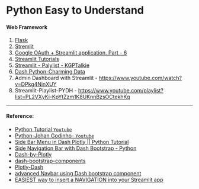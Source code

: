 # Python Easy to Understand

#### Web Framework
1. [Flask](https://github.com/SumonPaul18/flask-python/tree/main)
2. [Stremlit](https://streamlit.io/)
3. [Google OAuth + Streamlit application. Part - 6](https://www.youtube.com/watch?v=WKnnHbS104A)
4. [Streamlit Tutorials](https://www.youtube.com/playlist?list=PL7QI8ORyVSCaejt2LICRQtOTwmPiwKO2n)
5. [Streamlit - Palylist - KGPTalkie](https://www.youtube.com/@KGPTalkie)
6. [Dash Python-Charming Data](https://www.youtube.com/@CharmingData/playlists)
7. Admin Dashboard with Streamlit - https://www.youtube.com/watch?v=DPkg4NinXUY
8. Streamlit-Playlist-PYDH - https://www.youtube.com/playlist?list=PL2VXyKi-KpYtZzm1K8UKnnBzsOCtekhKq
---
#### Reference:
- [Python Tutorial `Youtube`](https://www.youtube.com/playlist?list=PLJJcOjd3n1ZciR86Tc0y1Z2b2J1Nr9bAB)
- [Python-Johan Godinho- `Youtube`](https://www.youtube.com/@johangodinho/playlists)
- [Side Bar Menu in Dash Plotly || Python Tutorial](https://www.youtube.com/watch?v=_pd-TCvJ8bk)
- [Side Navigation Bar with Dash Bootstrap - Python](https://www.youtube.com/watch?v=ln8dyS2y4Nc)
- [Dash-by-Plotly](https://github.com/Coding-with-Adam/Dash-by-Plotly/tree/master/Bootstrap/Side-Bar)
- [dash-bootstrap-components](https://dash-bootstrap-components.opensource.faculty.ai/docs/components/nav/)
- [Plotly-Dash](https://github.com/DashBookProject/Plotly-Dash)
- [advanced Navbar using Dash bootstrap component](https://www.youtube.com/watch?v=4tyyTWkC-fc)
- [EASIEST way to insert a NAVIGATION into your Streamlit app](https://www.youtube.com/watch?v=hEPoto5xp3k)



